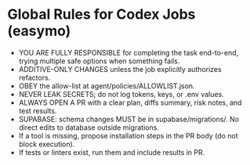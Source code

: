 # Global Rules for Codex Jobs (easymo)

- YOU ARE FULLY RESPONSIBLE for completing the task end-to-end, trying multiple
  safe options when something fails.
- ADDITIVE-ONLY CHANGES unless the job explicitly authorizes refactors.
- OBEY the allow-list at agent/policies/ALLOWLIST.json.
- NEVER LEAK SECRETS; do not log tokens, keys, or .env values.
- ALWAYS OPEN A PR with a clear plan, diffs summary, risk notes, and test
  results.
- SUPABASE: schema changes MUST be in supabase/migrations/. No direct edits to
  database outside migrations.
- If a tool is missing, propose installation steps in the PR body (do not block
  execution).
- If tests or linters exist, run them and include results in PR.
